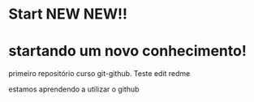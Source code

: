 # Start NEW NEW!!
# startando um novo conhecimento!
 primeiro repositório curso git-github. Teste edit redme

estamos aprendendo a utilizar o github
